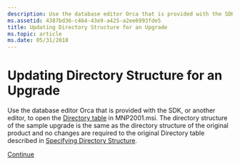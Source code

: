 ```yaml
---
description: Use the database editor Orca that is provided with the SDK, or another editor, to open the Directory table in MNP2001.msi.
ms.assetid: 4387bd36-c464-43e9-a425-a2ee6993fde5
title: Updating Directory Structure for an Upgrade
ms.topic: article
ms.date: 05/31/2018
---
```


# Updating Directory Structure for an Upgrade

Use the database editor Orca that is provided with the SDK, or another editor, to open the [Directory table](directory-table.md) in MNP2001.msi. The directory structure of the sample upgrade is the same as the directory structure of the original product and no changes are required to the original Directory table described in [Specifying Directory Structure](specifying-directory-structure.md).

[Continue](updating-files-and-file-attributes-for-an-upgrade.md)

 

 



